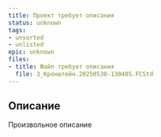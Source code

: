 ```yaml
---
title: Проект требует описания
status: unknown
tags:
- unsorted
- unlisted
epic: unknown
files:
- title: Файл требует описания
  file: 3_Кронштейн.20250530-130405.FCStd
---
```



## Описание

Произвольное описание